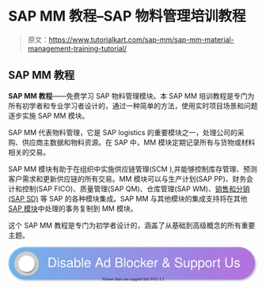 # SAP MM 教程–SAP 物料管理培训教程

> 原文：<https://www.tutorialkart.com/sap-mm/sap-mm-material-management-training-tutorial/>

## SAP MM 教程

**SAP MM 教程**——免费学习 SAP 物料管理模块。本 SAP MM 培训教程是专门为所有初学者和专业学习者设计的，通过一种简单的方法，使用实时项目场景和问题逐步实施 SAP MM 模块。

SAP MM 代表物料管理，它是 SAP logistics 的重要模块之一，处理公司的采购、供应商主数据和物料资源。在 SAP 中，MM 模块定期记录所有与货物或材料相关的交易。

SAP MM 模块有助于在组织中实施供应链管理(SCM ),并能够控制库存管理、预测客户需求和更新供应链的所有交易。MM 模块可以与生产计划(SAP PP)、财务会计和控制(SAP FICO)、质量管理(SAP QM)、仓库管理(SAP WM)、[销售和分销(SAP SD)](https://www.tutorialkart.com/sap-sd/sap-sd-training-tutorial/) 等 SAP 的各种模块集成。SAP MM 与其他模块的集成支持将在其他 [SAP 模块](https://www.tutorialkart.com/sap/sap-modules-list/)中处理的事务复制到 MM 模块。

这个 SAP MM 教程是专门为初学者设计的，涵盖了从基础到高级概念的所有重要主题。

[![](img/925da31b32d6bc3827932f6c8afb11bb.png)](https://www.tutorialkart.com/)